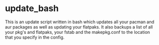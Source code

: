 # update_bash

This is an update script written in bash which updates all your pacman and aur packages as well as updating your flatpaks.
It also backups a list of all your pkg's and flatpaks, your fstab and the makepkg.conf to the location that you specify in the config.
